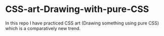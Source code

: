 # CSS-art-Drawing-with-pure-CSS
In this repo I have practiced CSS art (Drawing something using pure CSS) which is a comparatively new trend. 
